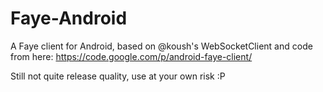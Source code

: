 Faye-Android
============

A Faye client for Android, based on @koush's WebSocketClient and code from here: https://code.google.com/p/android-faye-client/

Still not quite release quality, use at your own risk :P